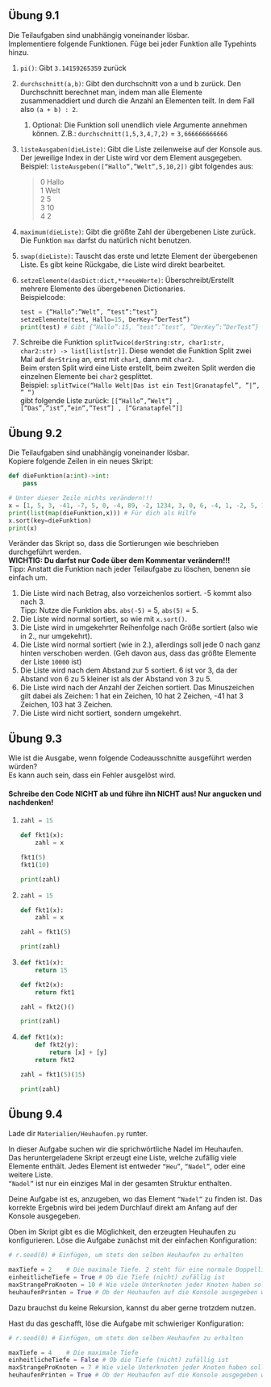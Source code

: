 
## Übung 9.1

Die Teilaufgaben sind unabhängig voneinander lösbar.\
Implementiere folgende Funktionen. Füge bei jeder Funktion alle Typehints hinzu.

1. `pi()`: Gibt `3.14159265359` zurück 
2. `durchschnitt(a,b)`: Gibt den durchschnitt von a und b zurück. Den Durchschnitt berechnet man, indem man alle Elemente zusammenaddiert und durch die Anzahl an Elementen teilt. In dem Fall also `(a + b) : 2`. 
   1. Optional: Die Funktion soll unendlich viele Argumente annehmen können. Z.B.: `durchschnitt(1,5,3,4,7,2)` = `3,666666666666`
3. `listeAusgaben(dieListe)`: Gibt die Liste zeilenweise auf der Konsole aus. Der jeweilige Index in der Liste wird vor dem Element ausgegeben.\
Beispiel: `listeAusgeben([“Hallo”,”Welt”,5,10,2])` gibt folgendes aus:
    > 0 Hallo\
    1 Welt\
    2 5\
    3 10\
    4 2

4. `maximum(dieListe)`: Gibt die größte Zahl der übergebenen Liste zurück. Die Funktion `max` darfst du natürlich nicht benutzen.
5. `swap(dieListe)`: Tauscht das erste und letzte Element der übergebenen Liste. 
Es gibt keine Rückgabe, die Liste wird direkt bearbeitet.
6. `setzeElemente(dasDict:dict,**neueWerte)`: Überschreibt/Erstellt mehrere Elemente des übergebenen Dictionaries.\
Beispielcode:
    ```py
    test = {“Hallo”:”Welt”, ”test”:”test”}
    setzeElemente(test, Hallo=15, DerKey=”DerTest”)
    print(test) # Gibt {“Hallo”:15, ”test”:”test”, ”DerKey”:”DerTest”} aus.
    ```


7. Schreibe die Funktion `splitTwice(derString:str, char1:str, char2:str) -> list[list[str]]`. 
Diese wendet die Funktion Split zwei Mal auf `derString` an, erst mit `char1`, dann mit `char2`.\
Beim ersten Split wird eine Liste erstellt, beim zweiten Split werden die einzelnen Elemente bei `char2` gesplittet.\
Beispiel: `splitTwice(“Hallo Welt|Das ist ein Test|Granatapfel”, ”|”, ” “)`\
gibt folgende Liste zurück: `[[“Hallo”,”Welt”] , [“Das”,”ist”,”ein”,”Test”] , [“Granatapfel”]]`


## Übung 9.2

Die Teilaufgaben sind unabhängig voneinander lösbar.\
Kopiere folgende Zeilen in ein neues Skript:
```py
def dieFunktion(a:int)->int:
	pass

# Unter dieser Zeile nichts verändern!!!
x = [1, 5, 3, -41, -7, 5, 0, -4, 89, -2, 1234, 3, 0, 6, -4, 1, -2, 5, 10, -25, 103]
print(list(map(dieFunktion,x))) # Für dich als Hilfe
x.sort(key=dieFunktion)
print(x)
```

Veränder das Skript so, dass die Sortierungen wie beschrieben durchgeführt werden.\
**WICHTIG: Du darfst nur Code über dem Kommentar verändern!!!**\
Tipp: Anstatt die Funktion nach jeder Teilaufgabe zu löschen, benenn sie einfach um.

1. Die Liste wird nach Betrag, also vorzeichenlos sortiert. -5 kommt also nach 3.\
Tipp: Nutze die Funktion abs. `abs(-5)` = 5, `abs(5)` = 5.
2. Die Liste wird normal sortiert, so wie mit `x.sort()`.
3. Die Liste wird in umgekehrter Reihenfolge nach Größe sortiert (also wie in 2., nur umgekehrt).
4. Die Liste wird normal sortiert (wie in 2.), allerdings soll jede 0 nach ganz hinten verschoben werden.
   (Geh davon aus, dass das größte Elemente der Liste `10000` ist)
5. Die Liste wird nach dem Abstand zur 5 sortiert. 6 ist vor 3, da der Abstand von 6 zu 5 kleiner ist als der Abstand von 3 zu 5.
6. Die Liste wird nach der Anzahl der Zeichen sortiert. Das Minuszeichen gilt dabei als Zeichen: 1 hat ein Zeichen, 10 hat 2 Zeichen, -41 hat 3 Zeichen, 103 hat 3 Zeichen.
7. Die Liste wird nicht sortiert, sondern umgekehrt.




## Übung 9.3

Wie ist die Ausgabe, wenn folgende Codeausschnitte ausgeführt werden würden?\
Es kann auch sein, dass ein Fehler ausgelöst wird.
#### **Schreibe den Code NICHT ab und führe ihn NICHT aus! Nur angucken und nachdenken!**


1. 
    ```py
    zahl = 15
    
    def fkt1(x):
        zahl = x
    
    fkt1(5)
    fkt1(10)
    
    print(zahl)
    ```

2. 
    ```py
    zahl = 15
    
    def fkt1(x):
        zahl = x
    
    zahl = fkt1(5)
    
    print(zahl)
    ```

3. 
    ```py
    def fkt1(x):
        return 15
    
    def fkt2(x):
        return fkt1
    
    zahl = fkt2()()
    
    print(zahl)
    ```

4. 
    ```py
    def fkt1(x):
        def fkt2(y):
            return [x] + [y]
        return fkt2
    
    zahl = fkt1(5)(15)
    
    print(zahl)
    ```


## Übung 9.4

Lade dir `Materialien/Heuhaufen.py` runter.

In dieser Aufgabe suchen wir die sprichwörtliche Nadel im Heuhaufen.\
Das heruntergeladene Skript erzeugt eine Liste, welche zufällig viele Elemente enthält. 
Jedes Element ist entweder `“Heu”`, `“Nadel”`, oder eine weitere Liste.\
`“Nadel”` ist nur ein einziges Mal in der gesamten Struktur enthalten.

Deine Aufgabe ist es, anzugeben, wo das Element `“Nadel”` zu finden ist.
Das korrekte Ergebnis wird bei jedem Durchlauf direkt am Anfang auf der Konsole ausgegeben.

Oben im Skript gibt es die Möglichkeit, den erzeugten Heuhaufen zu konfigurieren.
Löse die Aufgabe zunächst mit der einfachen Konfiguration:

```py
# r.seed(0) # Einfügen, um stets den selben Heuhaufen zu erhalten

maxTiefe = 2    # Die maximale Tiefe. 2 steht für eine normale Doppelliste
einheitlicheTiefe = True # Ob die Tiefe (nicht) zufällig ist
maxStrangeProKnoten = 10 # Wie viele Unterknoten jeder Knoten haben soll
heuhaufenPrinten = True # Ob der Heuhaufen auf die Konsole ausgegeben werden soll
```

Dazu brauchst du keine Rekursion, kannst du aber gerne trotzdem nutzen.

Hast du das geschafft, löse die Aufgabe mit schwieriger Konfiguration:
```py
# r.seed(0) # Einfügen, um stets den selben Heuhaufen zu erhalten

maxTiefe = 4    # Die maximale Tiefe
einheitlicheTiefe = False # Ob die Tiefe (nicht) zufällig ist
maxStrangeProKnoten = 7 # Wie viele Unterknoten jeder Knoten haben soll
heuhaufenPrinten = True # Ob der Heuhaufen auf die Konsole ausgegeben werden soll
```







